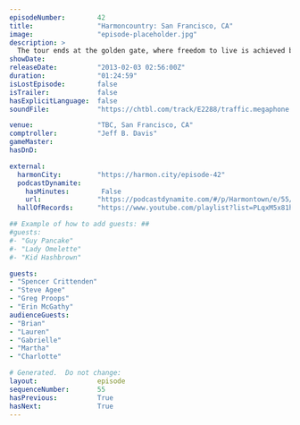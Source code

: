 ```yaml
---
episodeNumber:        42
title:                "Harmoncountry: San Francisco, CA"
image:                "episode-placeholder.jpg"
description: >
  The tour ends at the golden gate, where freedom to live is achieved by getting drunk, talking nonsense, meeting strangers and, well, you know the forumla.
showDate:             
releaseDate:          "2013-02-03 02:56:00Z"
duration:             "01:24:59"
isLostEpisode:        false
isTrailer:            false
hasExplicitLanguage:  false
soundFile:            "https://chtbl.com/track/E2288/traffic.megaphone.fm/STA2125874763.mp3?updated=1554322131"

venue:                "TBC, San Francisco, CA"
comptroller:          "Jeff B. Davis"
gameMaster:           
hasDnD:               

external:
  harmonCity:         "https://harmon.city/episode-42"
  podcastDynamite:
    hasMinutes:        False
    url:              "https://podcastdynamite.com/#/p/Harmontown/e/55/42"
  hallOfRecords:      "https://www.youtube.com/playlist?list=PLqxM5x81hNOaoSUBA12pcTkkDu7UUtWut"

## Example of how to add guests: ##
#guests:
#- "Guy Pancake"
#- "Lady Omelette"
#- "Kid Hashbrown"

guests:
- "Spencer Crittenden"
- "Steve Agee"
- "Greg Proops"
- "Erin McGathy"
audienceGuests:
- "Brian"
- "Lauren"
- "Gabrielle"
- "Martha"
- "Charlotte"

# Generated.  Do not change:
layout:               episode
sequenceNumber:       55
hasPrevious:          True
hasNext:              True
---
```


<!-- The episode description will be rendered here -->
<!-- Add your content below here -->

